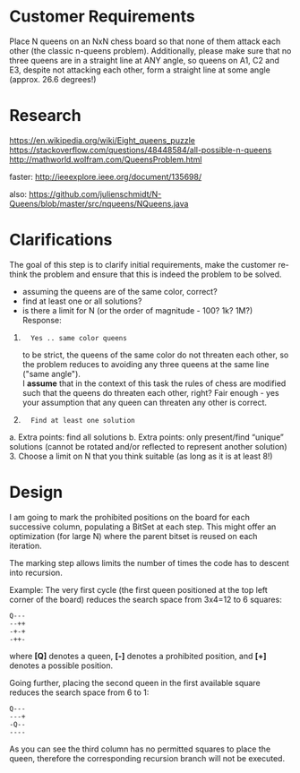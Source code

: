Customer Requirements
=====================
Place N queens on an NxN chess board so that none of them attack each other 
(the classic n-queens problem). Additionally, please make sure that no three queens 
are in a straight line at ANY angle, so queens on A1, C2 and E3, 
despite not attacking each other, form a straight line at some angle 
(approx. 26.6 degrees!)



Research
========
https://en.wikipedia.org/wiki/Eight_queens_puzzle
https://stackoverflow.com/questions/48448584/all-possible-n-queens
http://mathworld.wolfram.com/QueensProblem.html

faster:
http://ieeexplore.ieee.org/document/135698/

also:
https://github.com/julienschmidt/N-Queens/blob/master/src/nqueens/NQueens.java



Clarifications
==============
The goal of this step is to clarify initial requirements, make the customer re-think
the problem and ensure that this is indeed the problem to be solved.

- assuming the queens are of the same color, correct?
- find at least one or all solutions?
- is there a limit for N (or the order of magnitude - 100? 1k? 1M?)
Response:
1.       Yes .. same color queens
	to be strict, the queens of the same color do not threaten each other, 
	so the problem reduces to avoiding any three queens at the same line ("same angle").  
	I **assume** that in the context of this task the rules of chess are modified such that 
	the queens do threaten each other, right?
		Fair enough - yes your assumption that any queen can threaten any other is correct.
2.       Find at least one solution
a.       Extra points: find all solutions
b.       Extra points: only present/find “unique” solutions (cannot be rotated and/or reflected to represent another solution)
3.       Choose a limit on N that you think suitable (as long as it is at least 8!)


Design
======
I am going to mark the prohibited positions on the board for each successive column, populating a BitSet at each step.
This might offer an optimization (for large N) where the parent bitset is reused on each iteration.

The marking step allows limits the number of times the code has to descent into recursion.

Example:
The very first cycle (the first queen positioned at the top left corner of the board) reduces the search space
from 3x4=12 to 6 squares:
 
```
Q---
--++
-+-+
-++-
```

where **[Q]** denotes a queen, **[-]** denotes a prohibited position, and **[+]** denotes a possible position.

Going further, placing the second queen in the first available square reduces the search space from 6 to 1:

```
Q---
---+
-Q--
----
```

As you can see the third column has no permitted squares to place the queen, therefore the corresponding 
recursion branch will not be executed.

 
